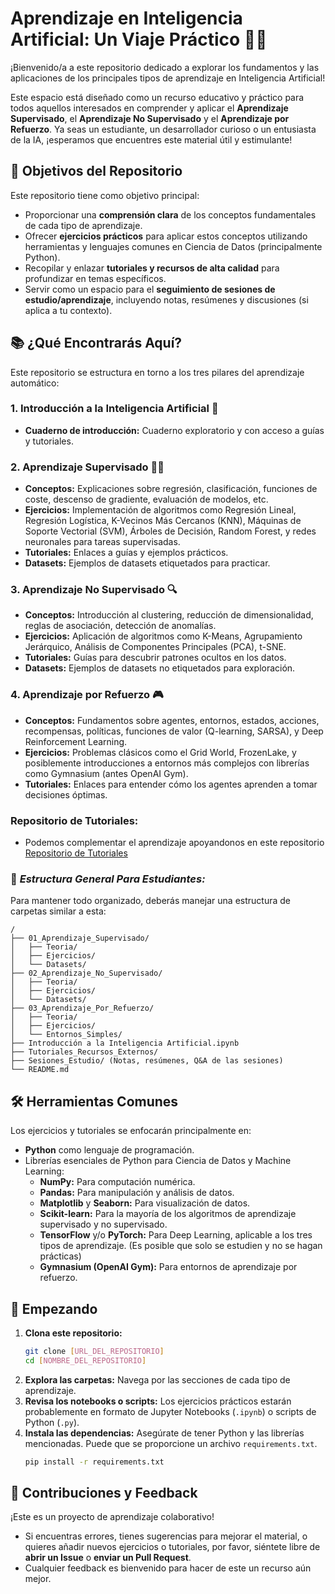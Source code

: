 # Aprendizaje en Inteligencia Artificial: Un Viaje Práctico 🤖🧠

¡Bienvenido/a a este repositorio dedicado a explorar los fundamentos y las aplicaciones de los principales tipos de aprendizaje en Inteligencia Artificial!

Este espacio está diseñado como un recurso educativo y práctico para todos aquellos interesados en comprender y aplicar el **Aprendizaje Supervisado**, el **Aprendizaje No Supervisado** y el **Aprendizaje por Refuerzo**. Ya seas un estudiante, un desarrollador curioso o un entusiasta de la IA, ¡esperamos que encuentres este material útil y estimulante!

## 🎯 Objetivos del Repositorio

Este repositorio tiene como objetivo principal:

* Proporcionar una **comprensión clara** de los conceptos fundamentales de cada tipo de aprendizaje.
* Ofrecer **ejercicios prácticos** para aplicar estos conceptos utilizando herramientas y lenguajes comunes en Ciencia de Datos (principalmente Python).
* Recopilar y enlazar **tutoriales y recursos de alta calidad** para profundizar en temas específicos.
* Servir como un espacio para el **seguimiento de sesiones de estudio/aprendizaje**, incluyendo notas, resúmenes y discusiones (si aplica a tu contexto).

## 📚 ¿Qué Encontrarás Aquí?

Este repositorio se estructura en torno a los tres pilares del aprendizaje automático:

### 1. Introducción a la Inteligencia Artificial 🤖
   * **Cuaderno de introducción:** Cuaderno exploratorio y con acceso a guías y tutoriales.

### 2. Aprendizaje Supervisado 🧑‍🏫
   * **Conceptos:** Explicaciones sobre regresión, clasificación, funciones de coste, descenso de gradiente, evaluación de modelos, etc.
   * **Ejercicios:** Implementación de algoritmos como Regresión Lineal, Regresión Logística, K-Vecinos Más Cercanos (KNN), Máquinas de Soporte Vectorial (SVM), Árboles de Decisión, Random Forest, y redes neuronales para tareas supervisadas.
   * **Tutoriales:** Enlaces a guías y ejemplos prácticos.
   * **Datasets:** Ejemplos de datasets etiquetados para practicar.

### 3. Aprendizaje No Supervisado 🔍
   * **Conceptos:** Introducción al clustering, reducción de dimensionalidad, reglas de asociación, detección de anomalías.
   * **Ejercicios:** Aplicación de algoritmos como K-Means, Agrupamiento Jerárquico, Análisis de Componentes Principales (PCA), t-SNE.
   * **Tutoriales:** Guías para descubrir patrones ocultos en los datos.
   * **Datasets:** Ejemplos de datasets no etiquetados para exploración.

### 4. Aprendizaje por Refuerzo 🎮
   * **Conceptos:** Fundamentos sobre agentes, entornos, estados, acciones, recompensas, políticas, funciones de valor (Q-learning, SARSA), y Deep Reinforcement Learning.
   * **Ejercicios:** Problemas clásicos como el Grid World, FrozenLake, y posiblemente introducciones a entornos más complejos con librerías como Gymnasium (antes OpenAI Gym).
   * **Tutoriales:** Enlaces para entender cómo los agentes aprenden a tomar decisiones óptimas.

### **Repositorio de Tutoriales:**
   * Podemos complementar el aprendizaje apoyandonos en este repositorio [Repositorio de Tutoriales](https://github.com/EderLara/CuadernosPythonParaML)

### 📂 ***Estructura General Para Estudiantes:***

Para mantener todo organizado, deberás manejar una estructura de carpetas similar a esta:
```
/
├── 01_Aprendizaje_Supervisado/
│   ├── Teoria/
│   ├── Ejercicios/
│   └── Datasets/
├── 02_Aprendizaje_No_Supervisado/
│   ├── Teoria/
│   ├── Ejercicios/
│   └── Datasets/
├── 03_Aprendizaje_Por_Refuerzo/
│   ├── Teoria/
│   ├── Ejercicios/
│   └── Entornos_Simples/
├── Introducción a la Inteligencia Artificial.ipynb
├── Tutoriales_Recursos_Externos/
├── Sesiones_Estudio/ (Notas, resúmenes, Q&A de las sesiones)
└── README.md

```


## 🛠️ Herramientas Comunes

Los ejercicios y tutoriales se enfocarán principalmente en:

* **Python** como lenguaje de programación.
* Librerías esenciales de Python para Ciencia de Datos y Machine Learning:
    * **NumPy:** Para computación numérica.
    * **Pandas:** Para manipulación y análisis de datos.
    * **Matplotlib** y **Seaborn:** Para visualización de datos.
    * **Scikit-learn:** Para la mayoría de los algoritmos de aprendizaje supervisado y no supervisado.
    * **TensorFlow** y/o **PyTorch:** Para Deep Learning, aplicable a los tres tipos de aprendizaje. (Es posible que solo se estudien y no se hagan prácticas)
    * **Gymnasium (OpenAI Gym):** Para entornos de aprendizaje por refuerzo.

## 🚀 Empezando

1.  **Clona este repositorio:**
    ```bash
    git clone [URL_DEL_REPOSITORIO]
    cd [NOMBRE_DEL_REPOSITORIO]
    ```
2.  **Explora las carpetas:** Navega por las secciones de cada tipo de aprendizaje.
3.  **Revisa los notebooks o scripts:** Los ejercicios prácticos estarán probablemente en formato de Jupyter Notebooks (`.ipynb`) o scripts de Python (`.py`).
4.  **Instala las dependencias:** Asegúrate de tener Python y las librerías mencionadas. Puede que se proporcione un archivo `requirements.txt`.
    ```bash
    pip install -r requirements.txt
    ```

## 🤝 Contribuciones y Feedback 

¡Este es un proyecto de aprendizaje colaborativo!
* Si encuentras errores, tienes sugerencias para mejorar el material, o quieres añadir nuevos ejercicios o tutoriales, por favor, siéntete libre de **abrir un Issue** o **enviar un Pull Request**.
* Cualquier feedback es bienvenido para hacer de este un recurso aún mejor.

